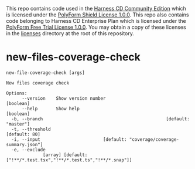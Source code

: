 This repo contains code used in the [Harness CD Community Edition](https://github.com/harness/harness-cd-community) which is licensed under the [PolyForm Shield License 1.0.0](./licenses/PolyForm-Shield-1.0.0.txt). This repo also contains code belonging to Harness CD Enterprise Plan which is licensed under the [PolyForm Free Trial License 1.0.0](./licenses/PolyForm-Free-Trial-1.0.0.txt). You may obtain a copy of these licenses in the [licenses](./licenses/) directory at the root of this repository.

# new-files-coverage-check

```
new-file-coverage-check [args]

New files coverage check

Options:
      --version    Show version number                                 [boolean]
      --help       Show help                                           [boolean]
  -b, --branch                                               [default: "master"]
  -t, --threshold                                                  [default: 80]
  -i, --input                        [default: "coverage/coverage-summary.json"]
  -e, --exclude
              [array] [default: ["!**/*.test.tsx","!**/*.test.ts","!**/*.snap"]]
```
